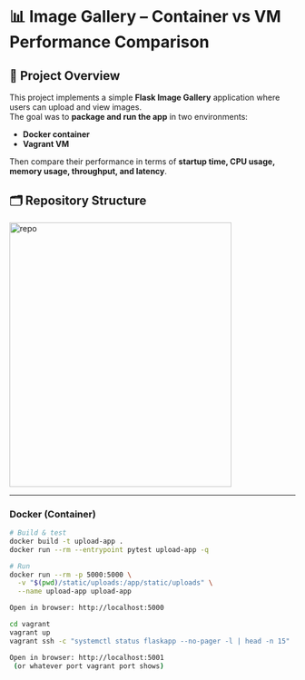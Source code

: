 # 📊 Image Gallery – Container vs VM Performance Comparison

## 📌 Project Overview
This project implements a simple **Flask Image Gallery** application where users can upload and view images.  
The goal was to **package and run the app** in two environments:  
- **Docker container**  
- **Vagrant VM**  

Then compare their performance in terms of **startup time, CPU usage, memory usage, throughput, and latency**.


## 🗂️ Repository Structure
<img width="391" height="466" alt="repo" src="https://github.com/user-attachments/assets/d23b3e6e-cb84-44f4-9061-1cab49f491dd" />




---


### Docker (Container)
```bash
# Build & test
docker build -t upload-app .
docker run --rm --entrypoint pytest upload-app -q

# Run
docker run --rm -p 5000:5000 \
  -v "$(pwd)/static/uploads:/app/static/uploads" \
  --name upload-app upload-app

Open in browser: http://localhost:5000

cd vagrant
vagrant up
vagrant ssh -c "systemctl status flaskapp --no-pager -l | head -n 15"

Open in browser: http://localhost:5001
 (or whatever port vagrant port shows)


